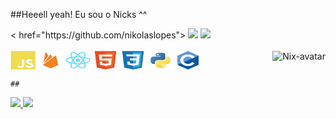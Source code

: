 ##Heeell yeah! Eu sou o Nicks ^^
  <div>
    < href="https://github.com/nikolaslopes">
      <img height="180em" src="https://github-readme-stats.vercel.app/api?username=nikolaslopes&show_icons=true&theme=dracula&include_all_commits=true&count_private=true"/>
      <img height="180em" src="https://github-readme-stats.vercel.app/api/top-langs/?username=nikolaslopes&layout=compact&langs_count=16&theme=dracula"/>
  <div>
  <div style="display: inline_block"><br>
    <img align="center" alt="Nix-Js" height="30" width="40" src="https://raw.githubusercontent.com/devicons/devicon/master/icons/javascript/javascript-plain.svg">
    <img align="center" alt="Nix-Firebase" height="30" width="40" src="https://raw.githubusercontent.com/devicons/devicon/master/icons/firebase/firebase-plain.svg">
    <img align="center" alt="Nix-React" height="30" width="40" src="https://raw.githubusercontent.com/devicons/devicon/master/icons/react/react-original.svg">
    <img align="center" alt="Nix-HTML" height="30" width="40" src="https://raw.githubusercontent.com/devicons/devicon/master/icons/html5/html5-original.svg">
    <img align="center" alt="Nix-CSS" height="30" width="40" src="https://raw.githubusercontent.com/devicons/devicon/master/icons/css3/css3-original.svg">
    <img align="center" alt="Nix-Python" height="30" width="40" src="https://raw.githubusercontent.com/devicons/devicon/master/icons/python/python-original.svg">
    <img align="center" alt="Nix-c" height="30" width="40" src="https://raw.githubusercontent.com/devicons/devicon/master/icons/c/c-original.svg">
    <img align="right" alt="Nix-avatar" src="">
  </div>
      
    ##
    
   <div>
     <a href = "mailto: nikolaslopes.dev@gmail.com"><img src="https://img.shields.io/badge/-Gmail-%23333?style=for-the-badge&logo=gmail&logoColor=white" target="_blank"> </a>
    <a href="https://www.linkedin.com/in/nikolas-lopes-b06524209/" target="_blank"><img src="https://img.shields.io/badge/-LinkedIn-%230077B5?style=for-the-badge&logo=linkedin&logoColor=white" target="_blank"></a>
 
